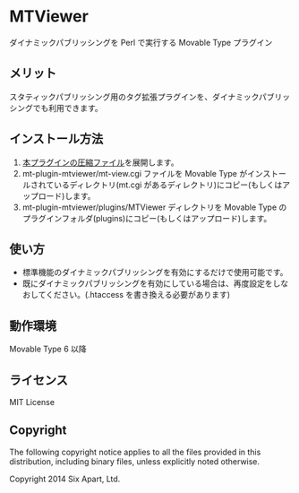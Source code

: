 # MTViewer
ダイナミックパブリッシングを Perl で実行する Movable Type プラグイン

## メリット
スタティックパブリッシング用のタグ拡張プラグインを、ダイナミックパブリッシングでも利用できます。

## インストール方法
1. [本プラグインの圧縮ファイル](https://github.com/masiuchi/mt-plugin-mtviewer/archive/master.zip)を展開します。
2. mt-plugin-mtviewer/mt-view.cgi ファイルを Movable Type がインストールされているディレクトリ(mt.cgi があるディレクトリ)にコピー(もしくはアップロード)します。
3. mt-plugin-mtviewer/plugins/MTViewer ディレクトリを Movable Type のプラグインフォルダ(plugins)にコピー(もしくはアップロード)します。

## 使い方
* 標準機能のダイナミックパブリッシングを有効にするだけで使用可能です。
* 既にダイナミックパブリッシングを有効にしている場合は、再度設定をしなおしてください。(.htaccess を書き換える必要があります)

## 動作環境
Movable Type 6 以降

## ライセンス
MIT License

## Copyright
The following copyright notice applies to all the files provided in this distribution, including binary files, unless explicitly noted otherwise.

Copyright 2014 Six Apart, Ltd.
